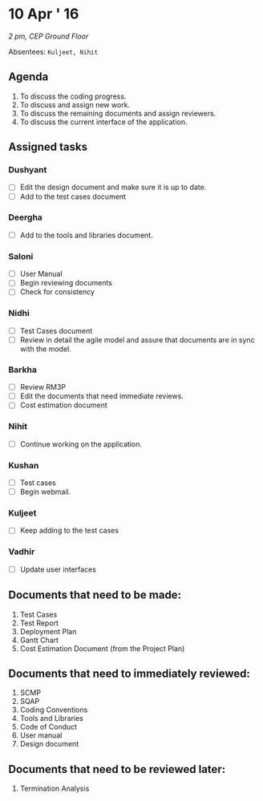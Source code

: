10 Apr ' 16
===========
*2 pm, CEP Ground Floor*

Absentees: `Kuljeet, Nihit`

## Agenda
1.  To discuss the coding progress.
2.  To discuss and assign new work.
3.	To discuss the remaining documents and assign reviewers.
4. 	To discuss the current interface of the application.

## Assigned tasks

### Dushyant
- [ ] Edit the design document and make sure it is up to date.
- [ ] Add to the test cases document

### Deergha
- [ ] Add to the tools and libraries document.

### Saloni
- [ ] User Manual
- [ ] Begin reviewing documents 
- [ ] Check for consistency

### Nidhi
- [ ] Test Cases document
- [ ] Review in detail the agile model and assure that documents are in sync with the model.

### Barkha
- [ ] Review RM3P
- [ ] Edit the documents that need immediate reviews.	
- [ ] Cost estimation document

### Nihit
- [ ] Continue working on the application.

### Kushan
- [ ] Test cases
- [ ] Begin webmail.

### Kuljeet
- [ ] Keep adding to the test cases

### Vadhir
- [ ] Update user interfaces


## Documents that need to be made:
1.	Test Cases
2.	Test Report
3.	Deployment Plan
4.	Gantt Chart
5.	Cost Estimation Document (from the Project Plan)


## Documents that need to immediately reviewed:
1.	SCMP
2.	SQAP
3.	Coding Conventions
4.	Tools and Libraries
5.	Code of Conduct
6.	User manual
7.	Design document


## Documents that need to be reviewed later:
1.	Termination Analysis

